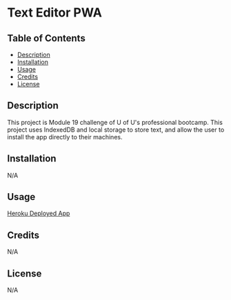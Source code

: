 # Text Editor PWA
## Table of Contents

- [Description](#description)
- [Installation](#installation)
- [Usage](#usage)
- [Credits](#credits)
- [License](#license)

## Description

This project is Module 19 challenge of U of U's professional bootcamp. This project uses IndexedDB and local storage to store text, and allow the user to install the app directly to their machines.
## Installation

N/A

## Usage
[Heroku Deployed App](https://jate-text-editor-pwa-19.herokuapp.com/)   

## Credits

N/A
## License

N/A